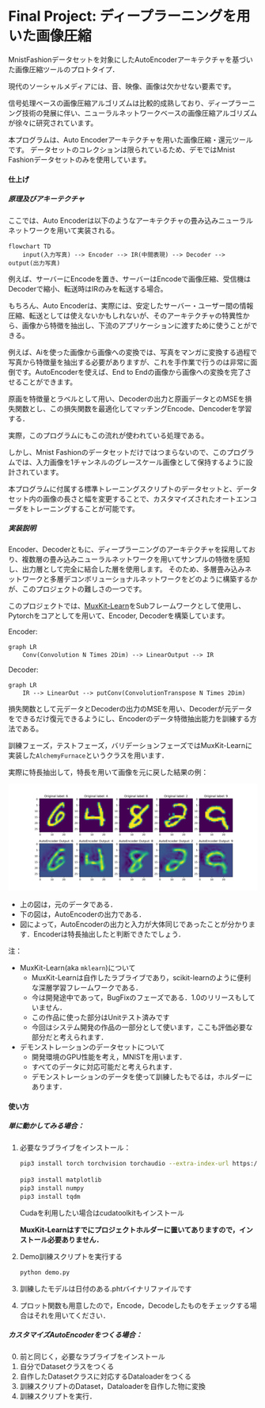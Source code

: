 # Final Project: ディープラーニングを用いた画像圧縮

MnistFashionデータセットを対象にしたAutoEncoderアーキテクチャを基づいた画像圧縮ツールのプロトタイプ．

現代のソーシャルメディアには、音、映像、画像は欠かせない要素です。

信号処理ベースの画像圧縮アルゴリズムは比較的成熟しており、ディープラーニング技術の発展に伴い、ニューラルネットワークベースの画像圧縮アルゴリズムが徐々に研究されています。

本プログラムは、Auto Encoderアーキテクチャを用いた画像圧縮・還元ツールです。 データセットのコレクションは限られているため、デモではMnist Fashionデータセットのみを使用しています。

#### 仕上げ

##### 原理及びアキーテクチャ

ここでは、Auto Encoderは以下のようなアーキテクチャの畳み込みニューラルネットワークを用いて実装される。

```mermaid
flowchart TD
	input(入力写真) --> Encoder --> IR(中間表現) --> Decoder --> output(出力写真)
```

例えば、サーバーにEncodeを置き、サーバーはEncodeで画像圧縮、受信機はDecoderで縮小、転送時はIRのみを転送する場合。

もちろん、Auto Encoderは、実際には、安定したサーバー・ユーザー間の情報圧縮、転送としては使えないかもしれないが、そのアーキテクチャの特異性から、画像から特徴を抽出し、下流のアプリケーションに渡すために使うことができる。

例えば、Aiを使った画像から画像への変換では、写真をマンガに変換する過程で写真から特徴量を抽出する必要がありますが、これを手作業で行うのは非常に面倒です。AutoEncoderを使えば、End
to Endの画像から画像への変換を完了させることができます。


原画を特徴量とラベルとして用い、Decoderの出力と原画データとのMSEを損失関数とし、この損失関数を最適化してマッチングEncode、Dencoderを学習する．

実際，このプログラムにもこの流れが使われている処理である。

しかし、Mnist Fashionのデータセットだけではつまらないので、このプログラムでは、入力画像を1チャンネルのグレースケール画像として保持するように設計されています。

本プログラムに付属する標準トレーニングスクリプトのデータセットと、データセット内の画像の長さと幅を変更することで、カスタマイズされたオートエンコーダをトレーニングすることが可能です。

##### 実装説明

Encoder、Decoderともに、ディープラーニングのアーキテクチャを採用しており、複数層の畳み込みニューラルネットワークを用いてサンプルの特徴を感知し、出力層として完全に結合した層を使用します。 そのため、多層畳み込みネットワークと多層デコンボリューショナルネットワークをどのように構築するかが、このプロジェクトの難しさの一つです。

このプロジェクトでは、[MuxKit-Learn](https://github.com/LinhMuks-DFox/MuxKit-Learn)をSubフレームワークとして使用し、Pytorchをコアとしてを用いて、Encoder, Decoderを構築しています。

Encoder:

```mermaid
graph LR
	Conv(Convolution N Times 2Dim) --> LinearOutput --> IR
```

Decoder:
```mermaid
graph LR
	IR --> LinearOut --> putConv(ConvolutionTranspose N Times 2Dim) 
```

損失関数として元データとDecoderの出力のMSEを用い、Decoderが元データをできるだけ復元できるようにし、Encoderのデータ特徴抽出能力を訓練する方法である。

訓練フェーズ，テストフェーズ，バリデーションフェーズではMuxKit-Learnに実装した`AlchemyFurnace`というクラスを用います．

実際に特長抽出して，特長を用いて画像を元に戻した結果の例：

![](./ImageAutoEncoder-MNIST-IO-PNG.png)

* 上の図は，元のデータである．
* 下の図は，AutoEncoderの出力である．
* 図によって，AutoEncoderの出力と入力が大体同じであったことが分かります．Encoderは特長抽出したと判断できたでしょう．

注：

* MuxKit-Learn(aka `mklearn`)について
    * MuxKit-Learnは自作したラブライブであり，scikit-learnのように便利な深層学習フレームワークである．
    * 今は開発途中であって，BugFixのフェーズである．1.0のリリースもしていません．
    * この作品に使った部分はUnitテスト済みです
    * 今回はシステム開発の作品の一部分として使います，ここも評価必要な部分だと考えられます．
* デモンストレーションのデータセットについて
    * 開発環境のGPU性能を考え，MNISTを用います．
    * すべてのデータに対応可能だと考えられます．
    * デモンストレーションのデータを使って訓練したもでるは，ホルダーにあります．

#### 使い方

##### 単に動かしてみる場合：

1. 必要なラブライブをインストール：

   ```bash
   pip3 install torch torchvision torchaudio --extra-index-url https://download.pytorch.org/whl/cu116
   
   pip3 install matplotlib
   pip3 install numpy
   pip3 install tqdm
   ```
   Cudaを利用したい場合はcudatoolkitもインストール

   **MuxKit-Learnはすでにプロジェクトホルダーに置いてありますので，インストール必要ありません．**

2. Demo訓練スクリプトを実行する

    ```bash
    python demo.py
    ```

3. 訓練したモデルは日付のある.phtバイナリファイルです
4. プロット関数も用意したので，Encode，Decodeしたものをチェックする場合はそれを用いてください．

##### カスタマイズAutoEncoderをつくる場合：

0. 前と同じく，必要なラブライブをインストール
1. 自分でDatasetクラスをつくる
2. 自作したDatasetクラスに対応するDataloaderをつくる
4. 訓練スクリプトのDataset，Dataloaderを自作した物に変換
5. 訓練スクリプトを実行．